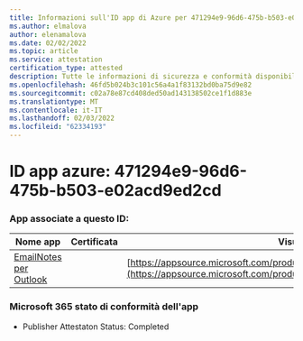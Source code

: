 ```yaml
---
title: Informazioni sull'ID app di Azure per 471294e9-96d6-475b-b503-e02acd9ed2cd
ms.author: elmalova
author: elenamalova
ms.date: 02/02/2022
ms.topic: article
ms.service: attestation
certification_type: attested
description: Tutte le informazioni di sicurezza e conformità disponibili per 471294e9-96d6-475b-b503-e02acd9ed2cd.
ms.openlocfilehash: 46fd5b024b3c101c56a4a1f83132bd0ba75d9e82
ms.sourcegitcommit: c02a78e87cd408ded50ad143138502ce1f1d883e
ms.translationtype: MT
ms.contentlocale: it-IT
ms.lasthandoff: 02/03/2022
ms.locfileid: "62334193"
---
```

# <a name="azure-app-id-471294e9-96d6-475b-b503-e02acd9ed2cd"></a>ID app azure: 471294e9-96d6-475b-b503-e02acd9ed2cd


### <a name="apps-associated-with-this-id"></a>App associate a questo ID:
| **Nome app** | **Certificata** | **Visualizzazione in AppSource** |
|--------------|---------------|-----------------------|
| [EmailNotes per Outlook](https://docs.microsoft.com/microsoft-365-app-certification/forward/standsssouthpacificltd1581455821226.emailnotes) |  | [https://appsource.microsoft.com/product/office/standsssouthpacificltd1581455821226.emailnotes](https://appsource.microsoft.com/product/office/standsssouthpacificltd1581455821226.emailnotes) |

### <a name="microsoft-365-app-compliance-status"></a>Microsoft 365 stato di conformità dell'app
- Publisher Attestaton Status: Completed
